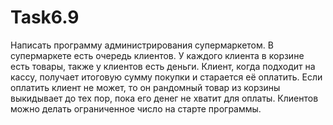 # Task6.9
Написать программу администрирования супермаркетом.
В супермаркете есть очередь клиентов.
У каждого клиента в корзине есть товары, также у клиентов есть деньги.
Клиент, когда подходит на кассу, получает итоговую сумму покупки и старается её оплатить.
Если оплатить клиент не может, то он рандомный товар из корзины выкидывает до тех пор, пока его денег не хватит для оплаты.
Клиентов можно делать ограниченное число на старте программы.
